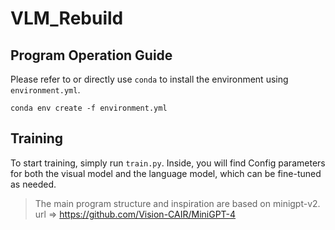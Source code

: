 # VLM_Rebuild

## Program Operation Guide
Please refer to or directly use `conda` to install the environment using `environment.yml`.

```conda env create -f environment.yml```


## Training 
To start training, simply run `train.py`. Inside, you will find Config parameters for both the visual model and the language model, which can be fine-tuned as needed.

> The main program structure and inspiration are based on minigpt-v2. url => https://github.com/Vision-CAIR/MiniGPT-4